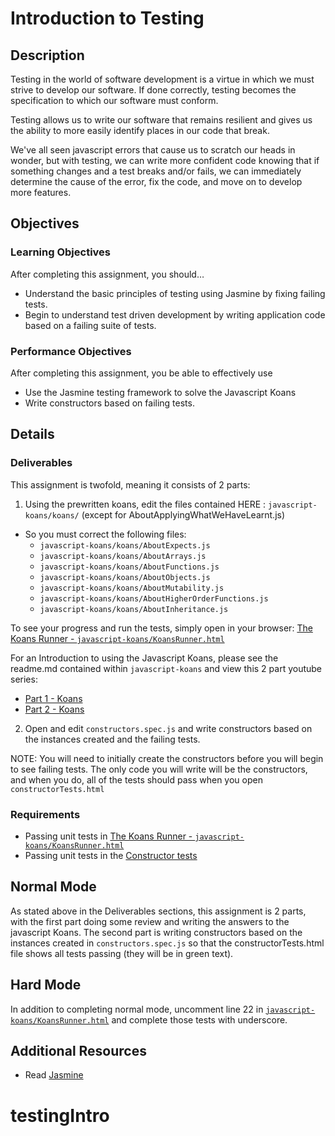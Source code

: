 # Introduction to Testing

## Description
Testing in the world of software development is a virtue in which we must strive to develop our software.  If done correctly, testing becomes the specification to which our software must conform.

Testing allows us to write our software that remains resilient and gives us the ability to more easily identify places in our code that break.

We've all seen javascript errors that cause us to scratch our heads in wonder, but with testing, we can write more confident code knowing that if something changes and a test breaks and/or fails, we can immediately determine the cause of the error, fix the code, and move on to develop more features.

## Objectives

### Learning Objectives

After completing this assignment, you should…

* Understand the basic principles of testing using Jasmine by fixing failing tests.
* Begin to understand test driven development by writing application code based on a failing suite of tests.

### Performance Objectives

After completing this assignment, you be able to effectively use

* Use the Jasmine testing framework to solve the Javascript Koans
* Write constructors based on failing tests.


## Details

### Deliverables

This assignment is twofold, meaning it consists of 2 parts:

1) Using the prewritten koans, edit the files contained HERE : `javascript-koans/koans/` (except for AboutApplyingWhatWeHaveLearnt.js)

* So you must correct the following files:
  * `javascript-koans/koans/AboutExpects.js`
  * `javascript-koans/koans/AboutArrays.js`
  * `javascript-koans/koans/AboutFunctions.js`
  * `javascript-koans/koans/AboutObjects.js`
  * `javascript-koans/koans/AboutMutability.js`
  * `javascript-koans/koans/AboutHigherOrderFunctions.js`
  * `javascript-koans/koans/AboutInheritance.js`

To see your progress and run the tests, simply open in your browser: [The Koans Runner - `javascript-koans/KoansRunner.html`](javascript-koans/KoansRunner.html)

For an Introduction to using the Javascript Koans, please see the readme.md contained within `javascript-koans` and view this 2 part youtube series:

- [Part 1 - Koans](http://youtu.be/ofOT8n2Vn-k)
- [Part 2 - Koans](http://youtu.be/cbM5lDmSriQ)

2) Open and edit `constructors.spec.js` and write constructors based on the instances created and the failing tests.

NOTE: You will need to initially create the constructors before you will begin to see failing tests.  The only code you will write will be the constructors, and when you do, all of the tests should pass when you open `constructorTests.html`

### Requirements

* Passing unit tests in [The Koans Runner - `javascript-koans/KoansRunner.html`](javascript-koans/KoansRunner.html)
* Passing unit tests in the [Constructor tests](constructorTests.html)


## Normal Mode

As stated above in the Deliverables sections, this assignment is 2 parts, with the first part doing some review and writing the answers to the javascript Koans.  The second part is writing constructors based on the instances created in `constructors.spec.js` so that the constructorTests.html file shows all tests passing (they will be in green text).

## Hard Mode

In addition to completing normal mode, uncomment line 22 in [`javascript-koans/KoansRunner.html`](javascript-koans/KoansRunner.html#L22) and complete those tests with underscore.


## Additional Resources

* Read [Jasmine](http://jasmine.github.io/2.2/introduction.html)
# testingIntro
